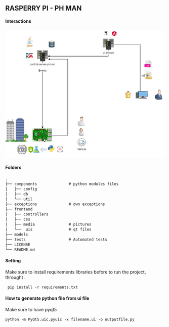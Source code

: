 
## RASPERRY PI - PH MAN
#### Interactions

![Component Interactions ](./diagrams/images/diagram.jpg)

#### Folders

    .
    ├── components              # python modules files 
    |   ├── config              
    │   ├── db                  
    │   └── util                
    ├── exceptions              # own exceptions
    ├── frontend
    |   ├── controllers
    |   ├── css
    |   ├── media               # pictures
    |   └──  uis                # qt files 
    ├── models                   
    ├── tests                   # Automated tests 
    ├── LICENSE
    └── README.md


#### Setting

Make sure to install requirements libraries before to run the project, throught .

     pip install -r requirements.txt 


#### How to generate python file from ui file

Make sure to have pyqt5 

    python -m PyQt5.uic.pyuic -x filename.ui -o outputfile.py